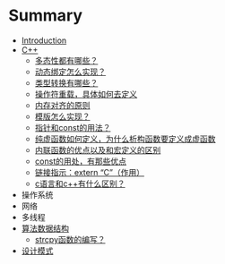 # Summary

* [Introduction](README.md)
* [C++](c.md)
    * [多态性都有哪些？](多态性都有哪些？.md)
    * [动态绑定怎么实现？](动态绑定怎么实现？.md)
    * [类型转换有哪些？](类型转换有哪些？.md)
    * [操作符重载，具体如何去定义](操作符重载，具体如何去定义.md)
    * [内存对齐的原则](内存对齐的原则.md)
    * [模版怎么实现？](模版怎么实现？.md)
    * [指针和const的用法？](指针和const的用法？.md)
    * [纯虚函数如何定义，为什么析构函数要定义成虚函数](纯虚函数如何定义，为什么析构函数要定义成虚函数.md)
    * [内联函数的优点以及和宏定义的区别](内联函数的优点以及和宏定义的区别.md)
    * [const的用处，有那些优点](const的用处，有那些优点.md)
    * [链接指示：extern “C”（作用）](链接指示：extern-c（作用）.md)
    * [c语言和c++有什么区别？](c语言和c有什么区别？.md)
* 操作系统
* 网络
* 多线程
* [算法数据结构](算法数据结构.md)
    * [strcpy函数的编写？](strcpy函数的编写？.md)
* [设计模式](设计模式.md)

